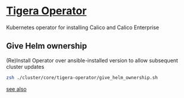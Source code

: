 # [Tigera Operator](https://github.com/tigera/operator)

Kubernetes operator for installing Calico and Calico Enterprise

## Give Helm ownership

(Re)Install Operator over ansible-installed version to allow subsequent cluster updates

```sh
zsh ./cluster/core/tigera-operator/give_helm_ownership.sh
```

[see also](https://github.com/onedr0p/flux-cluster-template/issues/321)
